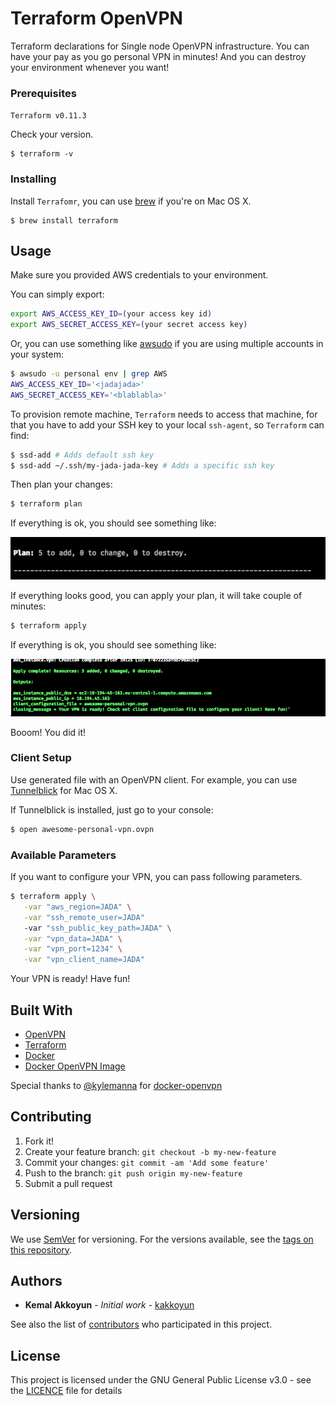 # Terraform OpenVPN

Terraform declarations for Single node OpenVPN infrastructure.
You can have your pay as you go personal VPN in minutes! And you can destroy your environment whenever you want!

### Prerequisites

`Terraform v0.11.3`

Check your version.

```
$ terraform -v

```

### Installing

Install `Terrafomr`, you can use [brew](https://brew.sh/) if you're on Mac OS X.

```
$ brew install terraform
```

## Usage

Make sure you provided AWS credentials to your environment.

You can simply export:
```Bash
export AWS_ACCESS_KEY_ID=(your access key id)
export AWS_SECRET_ACCESS_KEY=(your secret access key)
```

Or, you can use something like [awsudo](https://github.com/makethunder/awsudo) if you are using multiple accounts in your system:
```Bash
$ awsudo -u personal env | grep AWS
AWS_ACCESS_KEY_ID='<jadajada>'
AWS_SECRET_ACCESS_KEY='<blablabla>'
```

To provision remote machine, `Terraform` needs to access that machine, for that you have to add your SSH key to your local `ssh-agent`, so `Terraform` can find:

```Bash
$ ssd-add # Adds default ssh key
$ ssd-add ~/.ssh/my-jada-jada-key # Adds a specific ssh key
```

Then plan your changes:
```Bash
$ terraform plan
```
If everything is ok, you should see something like:

![after_plan](assets/after_plan.png)

If everything looks good, you can apply your plan, it will take couple of minutes:

```Bash
$ terraform apply
```

If everything is ok, you should see something like:

![after_apply](assets/after_apply.png)

Booom! You did it!

### Client Setup

Use generated file with an OpenVPN client. For example, you can use [Tunnelblick](https://openvpn.net/index.php/access-server/docs/admin-guides/183-how-to-connect-to-access-server-from-a-mac.html) for Mac OS X.

If Tunnelblick is installed, just go to your console:

```Bash
$ open awesome-personal-vpn.ovpn
```

### Available Parameters

If you want to configure your VPN, you can pass following parameters.

```Bash
$ terraform apply \
   -var "aws_region=JADA" \
   -var "ssh_remote_user=JADA"
   -var "ssh_public_key_path=JADA" \
   -var "vpn_data=JADA" \
   -var "vpn_port=1234" \
   -var "vpn_client_name=JADA"
```

Your VPN is ready! Have fun!

## Built With

* [OpenVPN](https://openvpn.net/)
* [Terraform](https://www.terraform.io/)
* [Docker](https://www.docker.com/)
* [Docker OpenVPN Image](https://hub.docker.com/r/kylemanna/openvpn/)

Special thanks to [@kylemanna](https://github.com/kylemanna) for [docker-openvpn](https://github.com/kylemanna/docker-openvpn)

## Contributing

1. Fork it!
2. Create your feature branch: `git checkout -b my-new-feature`
3. Commit your changes: `git commit -am 'Add some feature'`
4. Push to the branch: `git push origin my-new-feature`
5. Submit a pull request

## Versioning

We use [SemVer](http://semver.org/) for versioning. For the versions available, see the [tags on this repository](https://github.com/kakkoyun/terraform-openvpn/tags).

## Authors

* **Kemal Akkoyun** - *Initial work* - [kakkoyun](https://github.com/kakkoyun)

See also the list of [contributors](https://github.com/kakkoyun/terraform-openvpn/contributors) who participated in this project.

## License

This project is licensed under the GNU General Public License v3.0 - see the [LICENCE](LICENCE) file for details
